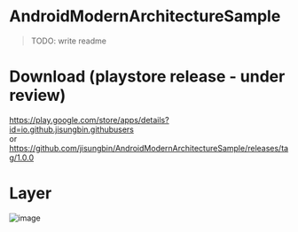 # AndroidModernArchitectureSample
> TODO: write readme

# Download (playstore release - under review)
https://play.google.com/store/apps/details?id=io.github.jisungbin.githubusers <br/>
or <br/>
https://github.com/jisungbin/AndroidModernArchitectureSample/releases/tag/1.0.0

# Layer
![image](https://user-images.githubusercontent.com/40740128/136686560-68597d1e-805c-4c32-9824-5d0a7d09c2bf.png)

